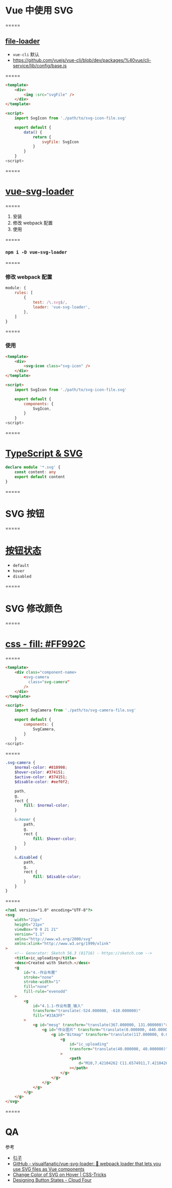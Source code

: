 # Vue 中使用 SVG

=====

## [file-loader](https://github.com/vuejs/vue-cli/blob/dev/packages/%40vue/cli-service/lib/config/base.js)

-   `vue-cli` 默认
-   https://github.com/vuejs/vue-cli/blob/dev/packages/%40vue/cli-service/lib/config/base.js

=====

```html
<template>
    <div>
        <img :src="svgFile" />
    </div>
</template>

<script>
    import SvgIcon from './path/to/svg-icon-file.svg'

    export default {
        data() {
            return {
                svgFile: SvgIcon
            }
        }
    }
<script>

```

=====

# [vue-svg-loader](https://github.com/visualfanatic/vue-svg-loader)

=====

1.  安装
1.  修改 webpack 配置
1.  使用

=====

### `npm i -D vue-svg-loader`

=====

### 修改 webpack 配置

```javascript
module: {
    rules: [
        {
            test: /\.svg$/,
            loader: 'vue-svg-loader',
        },
    ]
}
```

=====

### 使用

```html
<template>
    <div>
        <svg-icon class="svg-icon" />
    </div>
</template>

<script>
    import SvgIcon from './path/to/svg-icon-file.svg'

    export default {
        components: {
            SvgIcon,
        }
    }
<script>

```

=====

# [TypeScript & SVG](https://stackoverflow.com/questions/44717164/unable-to-import-svg-files-in-typescript)

```typescript
declare module '*.svg' {
    const content: any
    export default content
}
```

=====

# SVG 按钮

=====

# [按钮状态](https://cloudfour.com/thinks/designing-button-states/)

-   `default`
-   `hover`
-   `disabled`

=====

# SVG 修改颜色

=====

# [css - fill: #FF992C ](https://css-tricks.com/almanac/properties/f/fill/)

=====

```html
<template>
    <div class="component-name>
        <svg-camera
          class="svg-camera"
        />
    </div>
</template>

<script>
    import SvgCamera from './path/to/svg-camera-file.svg'

    export default {
        components: {
            SvgCamera,
        }
    }
<script>

```

=====

```scss
.svg-camera {
    $normal-color: #818998;
    $hover-color: #374151;
    $active-color: #374151;
    $disable-color: #eef0f2;

    path,
    g,
    rect {
        fill: $normal-color;
    }

    &:hover {
        path,
        g,
        rect {
            fill: $hover-color;
        }
    }

    &.disabled {
        path,
        g,
        rect {
            fill: $disable-color;
        }
    }
}
```

=====

```html
<?xml version="1.0" encoding="UTF-8"?>
<svg
    width="21px"
    height="21px"
    viewBox="0 0 21 21"
    version="1.1"
    xmlns="http://www.w3.org/2000/svg"
    xmlns:xlink="http://www.w3.org/1999/xlink"
>
    <!-- Generator: Sketch 56.3 (81716) - https://sketch.com -->
    <title>ic_uploading</title>
    <desc>Created with Sketch.</desc>
    <g
        id="4.-作业布置"
        stroke="none"
        stroke-width="1"
        fill="none"
        fill-rule="evenodd"
    >
        <g
            id="4.1.1-作业布置_输入"
            transform="translate(-524.000000, -610.000000)"
            fill="#33A3FF"
        >
            <g id="mesg" transform="translate(367.000000, 131.000000)">
                <g id="作业图片" transform="translate(0.000000, 440.000000)">
                    <g id="Bitmap" transform="translate(117.000000, 0.000000)">
                        <g
                            id="ic_uploading"
                            transform="translate(40.000000, 40.000000)"
                        >
                            <path
                                d="M10,7.42104262 C11.6574911,7.42104262 12.9999749,8.74004002 12.9999749,10.3684422 C12.9999749,11.9967457 11.6574911,13.3157678 10,13.3157678 C8.34250893,13.3157678 7.00002515,11.9968445 7.00002515,10.3684422 C7.00002515,8.74004002 8.34250893,7.42104262 10,7.42104262 Z M10,14.789475 C12.4826155,14.789475 14.5,12.8073967 14.5,10.3684497 C14.5,7.92942854 12.4826155,5.94742433 10,5.94742433 C7.51751018,5.94742433 5.5,7.92942854 5.5,10.3684497 C5.5,12.8073967 7.51751018,14.789475 10,14.789475 Z M17.2824848,5.94742433 C18.2801127,5.94742433 19,6.24205559 19,7.22205164 L19,15.2240351 C19,16.1968914 18.2801127,17 17.2824848,17 L2.8071868,17 C1.81775662,17 1,16.1968914 1,15.2240351 L1,7.22205164 C1,6.24205559 1.81775662,5.94742433 2.8071868,5.94742433 L4.98254011,5.94742433 C5.28243449,5.94742433 5.59744179,5.43141199 5.69518533,5.1590893 L6.24996228,3.7368252 C6.3401368,3.4569675 6.70015591,3 7.00002515,3 L12.9999749,3 C13.2999447,3 13.6525959,3.4569675 13.7500377,3.7368252 L14.3949137,5.10011858 C14.4923304,5.37997628 14.8149319,5.94742433 15.1148262,5.94742433 L17.2824848,5.94742433 Z"
                            ></path>
                        </g>
                    </g>
                </g>
            </g>
        </g>
    </g>
</svg>
```

=====

# QA

参考

-   [引子](https://gitlab.corp.youdao.com/homework/hw-web/merge_requests/576/diffs)
-   [GitHub - visualfanatic/vue-svg-loader: 🔨 webpack loader that lets you use SVG files as Vue components](https://github.com/visualfanatic/vue-svg-loader)
-   [ Change Color of SVG on Hover | CSS-Tricks ](https://css-tricks.com/change-color-of-svg-on-hover/)
-   [Designing Button States - Cloud Four](https://cloudfour.com/thinks/designing-button-states/)
